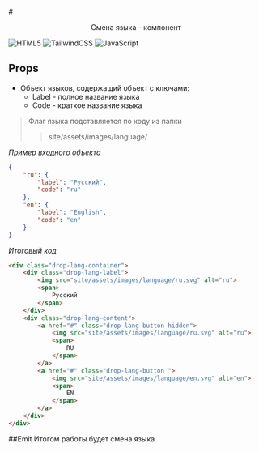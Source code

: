 #<p align="center"> Смена языка - компонент </p>

![HTML5](https://img.shields.io/badge/html5-%23E34F26.svg?style=for-the-badge&logo=html5&logoColor=white)
![TailwindCSS](https://img.shields.io/badge/tailwindcss-%2338B2AC.svg?style=for-the-badge&logo=tailwind-css&logoColor=white)
![JavaScript](https://img.shields.io/badge/javascript-%23323330.svg?style=for-the-badge&logo=javascript&logoColor=%23F7DF1E)

## Props
- Объект языков, содержащий объект с ключами:
    - Label - полное название языка
    - Code - краткое название языка
    
> Флаг языка подставляется по коду из папки 
> > site/assets/images/language/

*Пример входного объекта*

```JSON
{
    "ru": {
        "label": "Русский",
        "code": "ru"
    },
    "en": {
        "label": "English",
        "code": "en"
    }
}
```
*Итоговый код*
```html
<div class="drop-lang-container">
    <div class="drop-lang-label">
        <img src="site/assets/images/language/ru.svg" alt="ru">
        <span>
            Русский
        </span>
    </div>
    <div class="drop-lang-content">
        <a href="#" class="drop-lang-button hidden">
            <img src="site/assets/images/language/ru.svg" alt="ru">
            <span>
                RU
            </span>
        </a>
        <a href="#" class="drop-lang-button ">
            <img src="site/assets/images/language/en.svg" alt="en">
            <span>
                EN
            </span>
        </a>
    </div>
</div>
```
##Emit
Итогом работы будет смена языка
